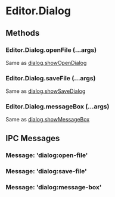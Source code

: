 # Editor.Dialog

## Methods

### Editor.Dialog.openFile (...args)

Same as [dialog.showOpenDialog](//electron.atom.io/docs/api/dialog/#dialogshowopendialogbrowserwindow-options-callback)

### Editor.Dialog.saveFile (...args)

Same as [dialog.showSaveDialog](//electron.atom.io/docs/api/dialog/#dialogshowsavedialogbrowserwindow-options-callback)

### Editor.Dialog.messageBox (...args)

Same as [dialog.showMessageBox](//electron.atom.io/docs/api/dialog/#dialogshowmessageboxbrowserwindow-options-callback)

## IPC Messages

### Message: 'dialog:open-file'

### Message: 'dialog:save-file'

### Message: 'dialog:message-box'

